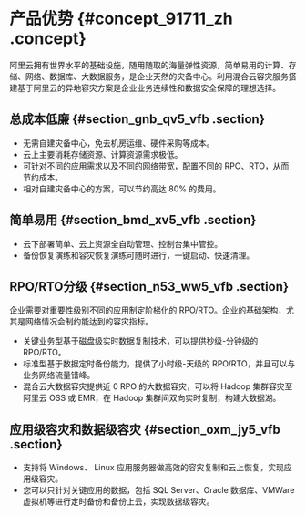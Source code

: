 # 产品优势 {#concept_91711_zh .concept}

阿里云拥有世界水平的基础设施，随用随取的海量弹性资源，简单易用的计算、存储、网络、数据库、大数据服务，是企业天然的灾备中心。利用混合云容灾服务搭建基于阿里云的异地容灾方案是企业业务连续性和数据安全保障的理想选择。

## 总成本低廉 {#section_gnb_qv5_vfb .section}

-   无需自建灾备中心，免去机房运维、硬件采购等成本。
-   云上主要消耗存储资源、计算资源需求极低。
-   可针对不同的应用需求以及不同的网络带宽，配置不同的 RPO、RTO，从而节约成本。
-   相对自建灾备中心的方案，可以节约高达 80% 的费用。

## 简单易用 {#section_bmd_xv5_vfb .section}

-   云下部署简单、云上资源全自动管理、控制台集中管控。
-   备份恢复演练和容灾恢复演练可随时进行，一键启动、快速清理。

## RPO/RTO分级 {#section_n53_ww5_vfb .section}

企业需要对重要性级别不同的应用制定阶梯化的 RPO/RTO。企业的基础架构，尤其是网络情况会制约能达到的容灾指标。

-   关键业务型基于磁盘级实时数据复制技术，可以提供秒级-分钟级的 RPO/RTO。
-   标准型基于数据定时备份能力，提供了小时级-天级的 RPO/RTO，并且可以与业务网络流量错峰。
-   混合云大数据容灾提供近 0 RPO 的大数据容灾，可以将 Hadoop 集群容灾至阿里云 OSS 或 EMR，在 Hadoop 集群间双向实时复制，构建大数据湖。

## 应用级容灾和数据级容灾 {#section_oxm_jy5_vfb .section}

-   支持将 Windows、 Linux 应用服务器做高效的容灾复制和云上恢复，实现应用级容灾。
-   您可以只针对关键应用的数据，包括 SQL Server、Oracle 数据库、VMWare 虚拟机等进行定时备份和备份上云，实现数据级容灾。

